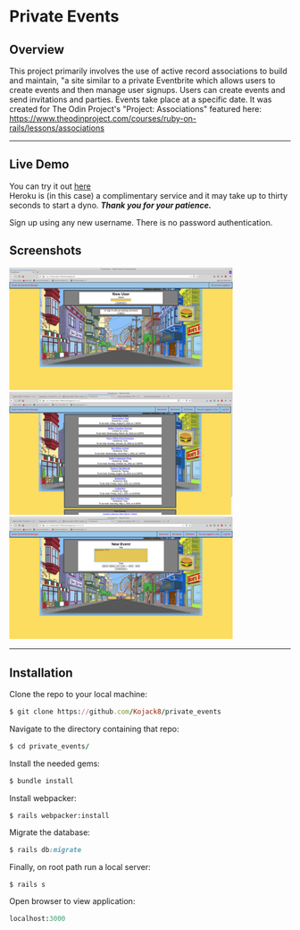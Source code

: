 # Private Events

## Overview

This project primarily involves the use of active record associations to build and maintain, "a site similar to a private Eventbrite which allows users to create events and then manage user signups. Users can create events and send invitations and parties. Events take place at a specific date.
It was created for The Odin Project's "Project: Associations" featured here: https://www.theodinproject.com/courses/ruby-on-rails/lessons/associations
***
## Live Demo

You can try it out [here](https://frozen-dawn-77692.herokuapp.com)  
Heroku is (in this case) a complimentary service and it may take up to thirty seconds to start a dyno. 
___Thank you for your patience.___

Sign up using any new username. There is no password authentication.

## Screenshots 

<img src="./app/assets/images/screenshot_001.png" width="400">
<img src="./app/assets/images/screenshot_002.png" width="400">
<img src="./app/assets/images/screenshot_003.png" width="400">




***
## Installation 

Clone the repo to your local machine: 
```ruby
$ git clone https://github.com/Kojack8/private_events
```
Navigate to the directory containing that repo:
```ruby
$ cd private_events/
```
Install the needed gems:
```ruby
$ bundle install
```
Install webpacker:
```
$ rails webpacker:install
```
Migrate the database:
```ruby
$ rails db:migrate
```
Finally, on root path run a local server:
```ruby
$ rails s
```
Open browser to view application:
```ruby
localhost:3000
```




